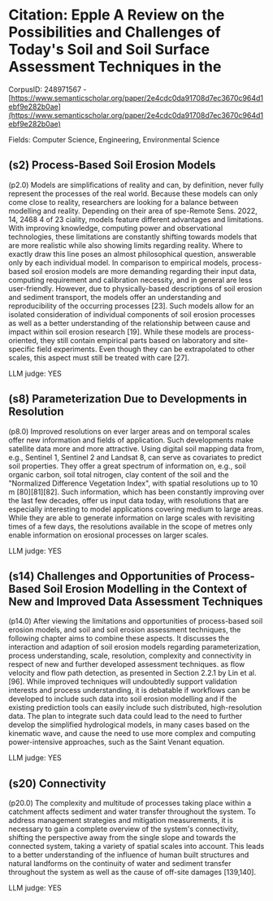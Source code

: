 # Citation: Epple A Review on the Possibilities and Challenges of Today's Soil and Soil Surface Assessment Techniques in the

CorpusID: 248971567 - [https://www.semanticscholar.org/paper/2e4cdc0da91708d7ec3670c964d1ebf9e282b0ae](https://www.semanticscholar.org/paper/2e4cdc0da91708d7ec3670c964d1ebf9e282b0ae)

Fields: Computer Science, Engineering, Environmental Science

## (s2) Process-Based Soil Erosion Models
(p2.0) Models are simplifications of reality and can, by definition, never fully represent the processes of the real world. Because these models can only come close to reality, researchers are looking for a balance between modelling and reality. Depending on their area of spe-Remote Sens. 2022, 14, 2468 4 of 23 ciality, models feature different advantages and limitations. With improving knowledge, computing power and observational technologies, these limitations are constantly shifting towards models that are more realistic while also showing limits regarding reality. Where to exactly draw this line poses an almost philosophical question, answerable only by each individual model. In comparison to empirical models, process-based soil erosion models are more demanding regarding their input data, computing requirement and calibration necessity, and in general are less user-friendly. However, due to physically-based descriptions of soil erosion and sediment transport, the models offer an understanding and reproducibility of the occurring processes [23]. Such models allow for an isolated consideration of individual components of soil erosion processes as well as a better understanding of the relationship between cause and impact within soil erosion research [19]. While these models are process-oriented, they still contain empirical parts based on laboratory and site-specific field experiments. Even though they can be extrapolated to other scales, this aspect must still be treated with care [27].

LLM judge: YES

## (s8) Parameterization Due to Developments in Resolution
(p8.0) Improved resolutions on ever larger areas and on temporal scales offer new information and fields of application. Such developments make satellite data more and more attractive. Using digital soil mapping data from, e.g., Sentinel 1, Sentinel 2 and Landsat 8, can serve as covariates to predict soil properties. They offer a great spectrum of information on, e.g., soil organic carbon, soil total nitrogen, clay content of the soil and the "Normalized Difference Vegetation Index", with spatial resolutions up to 10 m [80][81][82]. Such information, which has been constantly improving over the last few decades, offer us input data today, with resolutions that are especially interesting to model applications covering medium to large areas. While they are able to generate information on large scales with revisiting times of a few days, the resolutions available in the scope of metres only enable information on erosional processes on larger scales.

LLM judge: YES

## (s14) Challenges and Opportunities of Process-Based Soil Erosion Modelling in the Context of New and Improved Data Assessment Techniques
(p14.0) After viewing the limitations and opportunities of process-based soil erosion models, and soil and soil erosion assessment techniques, the following chapter aims to combine these aspects. It discusses the interaction and adaption of soil erosion models regarding parameterization, process understanding, scale, resolution, complexity and connectivity in respect of new and further developed assessment techniques. as flow velocity and flow path detection, as presented in Section 2.2.1 by Lin et al. [96]. While improved techniques will undoubtedly support validation interests and process understanding, it is debatable if workflows can be developed to include such data into soil erosion modelling and if the existing prediction tools can easily include such distributed, high-resolution data. The plan to integrate such data could lead to the need to further develop the simplified hydrological models, in many cases based on the kinematic wave, and cause the need to use more complex and computing power-intensive approaches, such as the Saint Venant equation.

LLM judge: YES

## (s20) Connectivity
(p20.0) The complexity and multitude of processes taking place within a catchment affects sediment and water transfer throughout the system. To address management strategies and mitigation measurements, it is necessary to gain a complete overview of the system's connectivity, shifting the perspective away from the single slope and towards the connected system, taking a variety of spatial scales into account. This leads to a better understanding of the influence of human built structures and natural landforms on the continuity of water and sediment transfer throughout the system as well as the cause of off-site damages [139,140].

LLM judge: YES

